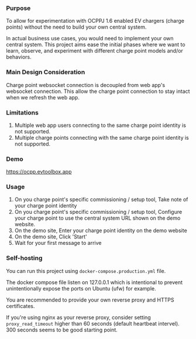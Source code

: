 ### Purpose
To allow for experimentation with OCPPJ 1.6 enabled EV chargers (charge points) without the need to build your own central system.

In actual business use cases, you would need to implement your own central system. This project aims ease the initial phases where we want to learn, observe, and experiment with different charge point models and/or behaviors.

### Main Design Consideration

Charge point websocket connection is decoupled from web app's websocket connection. This allow the charge point connection to stay intact when we refresh the web app.

### Limitations
1. Multiple web app users connecting to the same charge point identity is not supported.
2. Multiple charge points connecting with the same charge point identity is not supported.

### Demo
https://ocpp.evtoolbox.app

### Usage
1. On you charge point's specific commissioning / setup tool, Take note of your charge point identity
2. On you charge point's specific commissioning / setup tool, Configure your charge point to use the central system URL shown on the demo website.
3. On the demo site, Enter your charge point identity on the demo website
4. On the demo site, Click 'Start'
5. Wait for your first message to arrive

### Self-hosting
You can run this project using `docker-compose.production.yml` file.

The docker compose file listen on 127.0.0.1 which is intentional to prevent unintentionally expose the ports on Ubuntu (ufw) for example.

You are recommended to provide your own reverse proxy and HTTPS certificates.

If you're using nginx as your reverse proxy, consider setting `proxy_read_timeout` higher than 60 seconds (default heartbeat intervel). 300 seconds seems to be good starting point.
